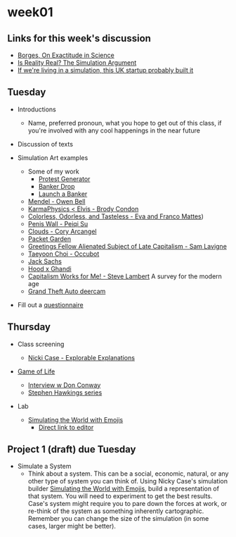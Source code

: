 # week01

## Links for this week's discussion

+ [Borges, On Exactitude in Science](https://en.wikipedia.org/wiki/On_Exactitude_in_Science)
+ [Is Reality Real? The Simulation Argument](https://www.youtube.com/watch?v=tlTKTTt47WE)
+ [If we're living in a simulation, this UK startup probably built it](https://www.wired.co.uk/article/improbable-quest-to-build-the-matrix)

## Tuesday

+ Introductions
	+ Name, preferred pronoun, what you hope to get out of this class, if you're involved with any cool happenings in the near future

+ Discussion of texts

+ Simulation Art examples
	+ Some of my work
		+ [Protest Generator](http://graysonearle.com/protest-generator/)
		+ [Banker Drop](http://graysonearle.com/banker-drop/)
		+ [Launch a Banker](http://launchabanker.com/)
	+ [Mendel - Owen Bell](http://www.owenbellgames.com/mendel/2017/3/11/mendel-trailer)
	+ [KarmaPhysics < Elvis - Brody Condon](https://vimeo.com/24001068)
	+ [Colorless, Odorless, and Tasteless - Eva and Franco Mattes](https://0100101110101101.org/colorless-odorless-and-tasteless/))
	+ [Penis Wall - Peiqi Su](http://peiqi.su/art/portfolio-penis-wall.html)
	+ [Clouds - Cory Arcangel](https://www.youtube.com/watch?v=fCmAD0TwGcQ)
	+ [Packet Garden](https://julianoliver.com/output/packet-garden)
	+ [Greetings Fellow Alienated Subject of Late Capitalism - Sam Lavigne](http://greetingsfellowalienatedsubjectoflatecapitalism.com/)
	+ [Taeyoon Choi - Occubot](http://taeyoonchoi.com/2011/12/occu-bot-and-financier-bot/)
	+ [Jack Sachs](https://www.jacksachs.co.uk/)
	+ [Hood x Ghandi](http://www.hoodxghandi.com/gallery)
	+ [Capitalism Works for Me! - Steve Lambert](https://www.youtube.com/watch?v=spR8q4iY9xc) A survey for the modern age
	+ [Grand Theft Auto deercam](http://www.sanandreasanimalcams.com/)

+ Fill out a [questionnaire](https://docs.google.com/document/d/1NpkUYpFzEOpsQmp27Z3kyoiJxJs_EmC-aVyQVmdWaZI/edit?usp=sharing)

## Thursday

+ Class screening
	+ [Nicki Case - Explorable Explanations](https://www.youtube.com/watch?v=Zl9m0AQInBk)

+ [Game of Life](https://en.wikipedia.org/wiki/Conway%27s_Game_of_Life)
	+ [Interview w Don Conway](https://www.youtube.com/watch?v=FdMzngWchDk)
	+ [Stephen Hawkings series](https://www.youtube.com/watch?v=CgOcEZinQ2I)

+ Lab
	+ [Simulating the World with Emojis](http://ncase.me/simulating/)
		+ [Direct link to editor](http://ncase.me/simulating/model/)

## Project 1 (draft) due Tuesday

+ Simulate a System
	+ Think about a system. This can be a social, economic, natural, or any other type of system you can think of. Using Nicky Case's simulation builder [Simulating the World with Emojis](http://ncase.me/simulating/model/), build a representation of that system. You will need to experiment to get the best results. Case's system might require you to pare down the forces at work, or re-think of the system as something inherently cartographic. Remember you can change the size of the simulation (in some cases, larger might be better).
